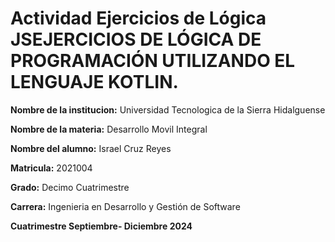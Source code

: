 # Actividad Ejercicios de Lógica JSEJERCICIOS DE LÓGICA DE PROGRAMACIÓN UTILIZANDO EL LENGUAJE KOTLIN.

**Nombre de la institucion:** Universidad Tecnologica de la Sierra Hidalguense

**Nombre de la materia:** Desarrollo Movil Integral

**Nombre del alumno:** Israel Cruz Reyes

**Matricula:** 2021004

**Grado:** Decimo Cuatrimestre

**Carrera:** Ingenieria en Desarrollo y Gestión de Software

**Cuatrimestre Septiembre- Diciembre 2024**
